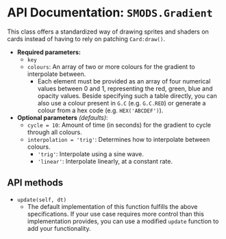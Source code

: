 # API Documentation: `SMODS.Gradient`
This class offers a standardized way of drawing sprites and shaders on cards instead of having to rely on patching `Card:draw()`.
- **Required parameters:**
	- `key`
    - `colours`: An array of two or more colours for the gradient to interpolate between.
        - Each element must be provided as an array of four numerical values between 0 and 1, representing the red, green, blue and opacity values. Beside specifying such a table directly, you can also use a colour present in `G.C` (e.g. `G.C.RED`) or generate a colour from a hex code (e.g. `HEX('ABCDEF')`).
- **Optional parameters** *(defaults)*:
    - `cycle = 10`: Amount of time (in seconds) for the gradient to cycle through all colours.
    - `interpolation = 'trig'`: Determines how to interpolate between colours.
        - `'trig'`: Interpolate using a sine wave.
        - `'linear'`: Interpolate linearly, at a constant rate.

## API methods
- `update(self, dt)`
    - The default implementation of this function fulfills the above specifications. If your use case requires more control than this implementation provides, you can use a modified `update` function to add your functionality. 